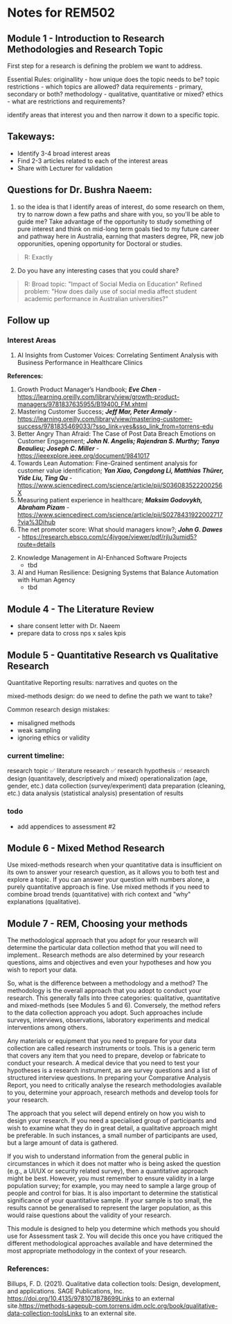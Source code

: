 # Notes for REM502

## Module 1 - Introduction to Research Methodologies and Research Topic

First step for a research is defining the problem we want to address.

Essential Rules:
originallity - how unique does the topic needs to be?
topic restrictions - which topics are allowed?
data requirements - primary, secondary or both?
methodology - qualitative, quantitative or mixed?
ethics - what are restrictions and requirements?

identify areas that interest you and then narrow it down to a specific topic.

## Takeways:
- Identify 3-4 broad interest areas
- Find 2-3 articles related to each of the interest areas
- Share with Lecturer for validation

## Questions for Dr. Bushra Naeem:
1) so the idea is that I identify areas of interest, do some research on them, try to narrow down a few paths and share with you, so you'll be able to guide me?
Take advantage of the opportunity to study something of pure interest and think on mid-long term goals tied to my future career and pathway here in Australia, earning that masters degree, PR, new job opporunities, opening opportunity for Doctoral or studies.
> R: Exactly

2) Do you have any interesting cases that you could share?
> R: Broad topic: "Impact of Social Media on Education"
> Refined problem: "How does daily use of social media affect student academic performance in Australian universities?"

## Follow up
### Interest Areas
1) AI Insights from Customer Voices: Correlating Sentiment Analysis with Business Performance in Healthcare Clinics

**References:**
1. Growth Product Manager’s Handbook; ***Eve Chen*** - https://learning.oreilly.com/library/view/growth-product-managers/9781837635955/B19400_FM.xhtml 
2. Mastering Customer Success; ***Jeff Mar, Peter Armaly*** - https://learning.oreilly.com/library/view/mastering-customer-success/9781835469033/?sso_link=yes&sso_link_from=torrens-edu
3. Better Angry Than Afraid: The Case of Post Data Breach Emotions on Customer Engagement; ***John N. Angelis; Rajendran S. Murthy; Tanya Beaulieu; Joseph C. Miller*** - https://ieeexplore.ieee.org/document/9841017
4. Towards Lean Automation: Fine-Grained sentiment analysis for customer value identification; ***Yan Xiao, Congdong Li, Matthias Thürer, Yide Liu, Ting Qu*** - https://www.sciencedirect.com/science/article/pii/S036083522200256X
5. Measuring patient experience in healthcare; ***Maksim Godovykh, Abraham Pizam*** - https://www.sciencedirect.com/science/article/pii/S0278431922002717?via%3Dihub
6. The net promoter score: What should managers know?; ***John G. Dawes*** - https://research.ebsco.com/c/4jvgoe/viewer/pdf/rjlu3umid5?route=details

2) Knowledge Management in AI-Enhanced Software Projects
    - tbd
3) AI and Human Resilience: Designing Systems that Balance Automation with Human Agency
    - tbd

## Module 4 - The Literature Review

- share consent letter with Dr. Naeem
- prepare data to cross nps x sales kpis

## Module 5 - Quantitative Research vs Qualitative Research

Quantitative 
Reporting results: 
narratives and quotes on the 

mixed-methods design: do we need to define the path we want to take?

Common research design mistakes:
- misaligned methods
- weak sampling
- ignoring ethics or validity

### current timeline:
research topic ✅
literature research ✅
research hypothesis ✅
research design (quantitavely, descriptively and mixed)
operationalization (age, gender, etc.)
data collection (survey/experiment)
data preparation (cleaning, etc.)
data analysis (statistical analysis)
presentation of results

### todo
- add appendices to assessment #2

## Module 6 - Mixed Method Research
Use mixed-methods research when your quantitative data is insufficient on its own to answer your research question, as it allows you to both test and explore a topic. If you can answer your question with numbers alone, a purely quantitative approach is fine. Use mixed methods if you need to combine broad trends (quantitative) with rich context and "why" explanations (qualitative).

## Module 7 - REM, Choosing your methods
The methodological approach that you adopt for your research will determine the particular data collection method that you will need to implement.. Research methods are also determined by your research questions, aims and objectives and even your hypotheses and how you wish to report your data.

So, what is the difference between a methodology and a method? The methodology is the overall approach that you adopt to conduct your research. This generally falls into three categories: qualitative, quantitative and mixed-methods (see Modules 5 and 6). Conversely, the method refers to the data collection approach you adopt. Such approaches include surveys, interviews, observations, laboratory experiments and medical interventions among others.

Any materials or equipment that you need to prepare for your data collection are called research instruments or tools. This is a generic term that covers any item that you need to prepare, develop or fabricate to conduct your research. A medical device that you need to test your hypotheses is a research instrument, as are survey questions and a list of structured interview questions. In preparing your Comparative Analysis Report, you need to critically analyse the research methodologies available to you, determine your approach, research methods and develop tools for your research.

The approach that you select will depend entirely on how you wish to design your research. If you need a specialised group of participants and wish to examine what they do in great detail, a qualitative approach might be preferable. In such instances, a small number of participants are used, but a large amount of data is gathered.

If you wish to understand information from the general public in circumstances in which it does not matter who is being asked the question (e.g., a UI/UX or security related survey), then a quantitative approach might be best. However, you must remember to ensure validity in a large population survey; for example, you may need to sample a large group of people and control for bias. It is also important to determine the statistical significance of your quantitative sample. If your sample is too small, the results cannot be generalised to represent the larger population, as this would raise questions about the validity of your research.

This module is designed to help you determine which methods you should use for Assessment task 2. You will decide this once you have critiqued the different methodological approaches available and have determined the most appropriate methodology in the context of your research.

### References:
Billups, F. D. (2021). Qualitative data collection tools: Design, development, and applications. SAGE Publications, Inc. https://doi.org/10.4135/9781071878699Links to an external site.https://methods-sagepub-com.torrens.idm.oclc.org/book/qualitative-data-collection-toolsLinks to an external site.